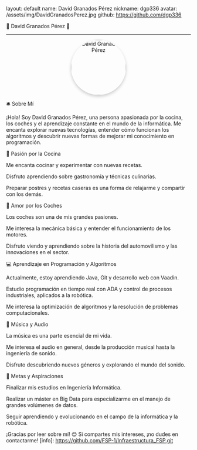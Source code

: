 layout: default
name: David Granados Pérez
nickname: dgp336
avatar: /assets/img/DavidGranadosPerez.jpg
github: https://github.com/dgp336

🌟 David Granados Pérez 🌟

---

<p align="center">
  <img src="{{ site.baseurl }}/assets/img/DavidGranadosPerez.jpg" alt="David Granados Pérez" width="150" style="border-radius: 50%; box-shadow: 0 4px 8px rgba(0, 0, 0, 0.2);">
</p>

🛎️ Sobre Mí

¡Hola! Soy David Granados Pérez, una persona apasionada por la cocina, los coches y el aprendizaje constante en el mundo de la informática. Me encanta explorar nuevas tecnologías, entender cómo funcionan los algoritmos y descubrir nuevas formas de mejorar mi conocimiento en programación.

🍲 Pasión por la Cocina

Me encanta cocinar y experimentar con nuevas recetas.

Disfruto aprendiendo sobre gastronomía y técnicas culinarias.

Preparar postres y recetas caseras es una forma de relajarme y compartir con los demás.

🚗 Amor por los Coches

Los coches son una de mis grandes pasiones.

Me interesa la mecánica básica y entender el funcionamiento de los motores.

Disfruto viendo y aprendiendo sobre la historia del automovilismo y las innovaciones en el sector.

💻 Aprendizaje en Programación y Algoritmos

Actualmente, estoy aprendiendo Java, Git y desarrollo web con Vaadin.

Estudio programación en tiempo real con ADA y control de procesos industriales, aplicados a la robótica.

Me interesa la optimización de algoritmos y la resolución de problemas computacionales.

🎵 Música y Audio

La música es una parte esencial de mi vida.

Me interesa el audio en general, desde la producción musical hasta la ingeniería de sonido.

Disfruto descubriendo nuevos géneros y explorando el mundo del sonido.

🎯 Metas y Aspiraciones

Finalizar mis estudios en Ingeniería Informática.

Realizar un máster en Big Data para especializarme en el manejo de grandes volúmenes de datos.

Seguir aprendiendo y evolucionando en el campo de la informática y la robótica.

¡Gracias por leer sobre mí! 😊
Si compartes mis intereses, ¡no dudes en contactarme!
[info]: https://github.com/FSP-1/Infraestructura_FSP.git